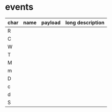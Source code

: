 # events

| char | name | payload | long description
|--|--|--|--|
| R | | | |
| C | | | |
| W | | | |
| T | | | |
| M | | | |
| m | | | |
| D | | | |
| c | | | |
| d | | | |
| S | | | |

